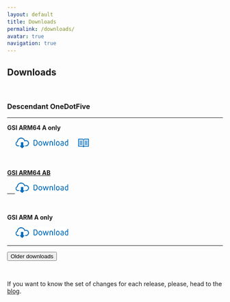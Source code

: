 ```yaml
---
layout: default
title: Downloads
permalink: /downloads/
avatar: true
navigation: true
---
```

## Downloads
<br>

### __Descendant OneDotFive__

---

__GSI ARM64 A only__

&emsp; <a href="https://bit.ly/onedotfiveaonly"><img src="/assets/download.png" style="width: 25%"></a> &emsp; <a href="https://descendant.github.io/blog/OneDotFive"><img src="/assets/changelog.png" style="width: 5%">

<br>

__GSI ARM64 AB__

&emsp; <a href="https://bit.ly/onedotfiveab"><img src="/assets/download.png" style="width: 25%"></a>

<br>

__GSI ARM A only__

&emsp; <a href="https://bit.ly/onedotfivearm"><img src="/assets/download.png" style="width: 25%"></a>

---

<button title="Older downloads" type="button" onclick="if(document.getElementById('spoiler') .style.display=='none') {document.getElementById('spoiler') .style.display=''}else{document.getElementById('spoiler') .style.display='none'}">Older downloads</button>
<div id="spoiler" style="display:none">
  
---

### __Descendant OneDotFour__

__GSI ARM64 A only__

* [Download here](https://drive.google.com/open?id=1dpeGCkkhjRIyua5FcORr4eOxH_Mi0S3R)

__GSI ARM64 AB__

* [Download here](https://drive.google.com/open?id=1HswI5oX1wt0yCTTQQ9gcWvJYPxD5sU-x)

__GSI ARM A only__

* [Download here](https://drive.google.com/open?id=1Yjp3RXhCh4HNgjKOFzgy-QUMEjPT6f18)

---
  
### __Descendant OneDotThree__

__GSI ARM64 A only__

* [Download here](https://drive.google.com/open?id=1QoWG349BZd1ZAY7DdRCKQdfxEpoQaeXF)

__GSI ARM64 AB__

* [Download here](https://drive.google.com/open?id=13Ei2A2nYUEqjvfr9wcqESZg5FSFuJZAd)

__GSI ARM A only__

* [Download here](https://drive.google.com/open?id=1VDxjS-L0bAA604jxb2Fi6inTJQugJkEn)

---
  
### __Descendant OneDotTwo__

#### GSI ARM64 A only

* [Download here](https://drive.google.com/open?id=1-pxbGdHrdS7xicNqr9OJmHhY1IApZQeS)

#### GSI ARM64 AB

* [Download here](https://drive.google.com/open?id=1_Q_SWZpPWIPg8iKwvpyE8a8Q3daEnGe6)

---

### __Descendant OneDotOne__

__GSI ARM64 A only__

* [Download here](https://drive.google.com/open?id=187V7yq7yGmaIG6n-X1SIfCflWcaFgdXQ)

__GSI ARM64 AB__

* [Download here](https://drive.google.com/open?id=1BqPalGTwY_kwaAyL2JFRzozkSihgJQHg)

---

### __Descendant OneDotZero__

__GSI ARM64 A only__

* [Download here](https://drive.google.com/open?id=1L6O1m6MheQaYDoc0wFgjssIfFCzcPgov)

__GSI ARM64 AB__

* [Download here](https://drive.google.com/open?id=1jOa3xY6SXwe-zXd0aR6Nd-knEYDmW4vl)
</div>

<br>

If you want to know the set of changes for each release, please, head to the [blog](https://descendant.github.io/blog/).


